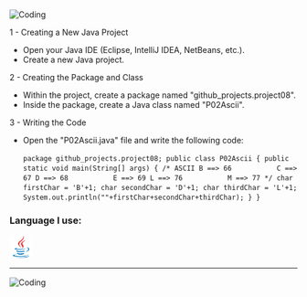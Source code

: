 <img align="center" alt="Coding" width="999" src="https://user-images.githubusercontent.com/74038190/242390524-0c7eb6ed-663b-4ce4-bfbd-18239a38ba1b.gif">

1 - Creating a New Java Project

* Open your Java IDE (Eclipse, IntelliJ IDEA, NetBeans, etc.).
* Create a new Java project.

2 - Creating the Package and Class

* Within the project, create a package named "github_projects.project08".
* Inside the package, create a Java class named "P02Ascii".

3 - Writing the Code

* Open the "P02Ascii.java" file and write the following code:

  `package github_projects.project08;
    public class P02Ascii {
    public static void main(String[] args) {
       /* ASCII
          B ==> 66           C ==> 67
          D ==> 68           E ==> 69
          L ==> 76           M ==> 77
        */
        char firstChar = 'B'+1;
        char secondChar = 'D'+1;
        char thirdChar = 'L'+1;
        System.out.println(""+firstChar+secondChar+thirdChar);
    } }`

### Language I use:

<a href="https://www.java.com" target="_blank" rel="noreferrer"> <img src="https://raw.githubusercontent.com/devicons/devicon/master/icons/java/java-original.svg" alt="java" width="40" height="40"/> </a>

***



<img align="center" alt="Coding" width="1000" src="https://cdn.kibrispdr.org/data/1796/the-end-gif-7.gif">










